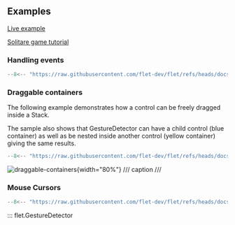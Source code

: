 ## Examples

[Live example](https://flet-controls-gallery.fly.dev/utility/gesturedetector)

[Solitare game tutorial](https://flet.dev/docs/tutorials/python-solitaire)

### Handling events

```python
--8<-- "https://raw.githubusercontent.com/flet-dev/flet/refs/heads/docs/fix-links/sdk/python/examples/controls/gesture-detector/handling-events.py"
```

### Draggable containers

The following example demonstrates how a control can be freely dragged inside a Stack.

The sample also shows that GestureDetector can have a child control (blue container) as well as be nested
inside another control (yellow container) giving the same results.

```python
--8<-- "https://raw.githubusercontent.com/flet-dev/flet/refs/heads/docs/fix-links/sdk/python/examples/controls/gesture-detector/draggable-containers.py"
```

![draggable-containers](https://raw.githubusercontent.com/flet-dev/flet/docs/fix-links/sdk/python/examples/controls/gesture-detector/media/draggable-containers.gif){width="80%"}
/// caption
///

### Mouse Cursors

```python
--8<-- "https://raw.githubusercontent.com/flet-dev/flet/refs/heads/docs/fix-links/sdk/python/examples/controls/gesture-detector/mouse-cursors.py"
```

::: flet.GestureDetector
